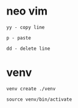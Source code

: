 # neo vim
  ```
  yy - copy line
 ```
```
p - paste
```
```
dd - delete line
```

# venv
```
venv create ./venv
```
```
source venv/bin/activate
```
